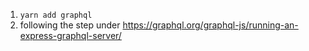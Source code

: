 1. `yarn add graphql`
2. following the step under https://graphql.org/graphql-js/running-an-express-graphql-server/